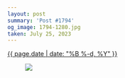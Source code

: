 ```yaml
---
layout: post
summary: 'Post #1794'
og_image: 1794-1280.jpg
taken: July 25, 2023
---
```


<div class="post">
 <time>
  <a href="/1794">
   {{ page.date | date: "%B %-d, %Y" }}
  </a>
 </time>
 <a href="/1794">
  <figure data-taken="7/25/2023">
   <img sizes="(min-width: 700px) 50vw, calc(100vw - 2rem)" src="{{ site.assets_url }}/1794-640.jpg" srcset="{{ site.assets_url }}/1794-320.jpg 320w, {{ site.assets_url }}/1794-640.jpg 640w, {{ site.assets_url }}/1794-960.jpg 960w, {{ site.assets_url }}/1794-1280.jpg 1280w"/>
  </figure>
 </a>
</div>
